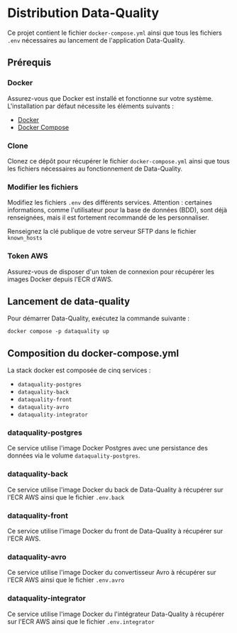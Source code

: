 # Distribution Data-Quality

Ce projet contient le fichier `docker-compose.yml` ainsi que tous les fichiers `.env` nécessaires au lancement de l'application Data-Quality.

## Prérequis

### Docker
Assurez-vous que Docker est installé et fonctionne sur votre système. L'installation par défaut nécessite les éléments suivants :
- [Docker](https://docs.docker.com/engine/install/)
- [Docker Compose](https://docs.docker.com/compose/install/)

### Clone
Clonez ce dépôt pour récupérer le fichier `docker-compose.yml` ainsi que tous les fichiers nécessaires au fonctionnement de Data-Quality.

### Modifier les fichiers
Modifiez les fichiers `.env` des différents services. Attention : certaines informations, comme l'utilisateur pour la base de données (BDD), sont déjà renseignées, mais il est fortement recommandé de les personnaliser.

Renseignez la clé publique de votre serveur SFTP dans le fichier `known_hosts`

### Token AWS
Assurez-vous de disposer d'un token de connexion pour récupérer les images Docker depuis l'ECR d'AWS.

## Lancement de data-quality
Pour démarrer Data-Quality, exécutez la commande suivante :

`docker compose -p dataquality up`

## Composition du docker-compose.yml
La stack docker est composée de cinq services :
* `dataquality-postgres`
* `dataquality-back`
* `dataquality-front`
* `dataquality-avro`
* `dataquality-integrator`

### dataquality-postgres
Ce service utilise l'image Docker Postgres avec une persistance des données via le volume `dataquality-postgres`.
### dataquality-back
Ce service utilise l'image Docker du back de Data-Quality à récupérer sur l'ECR AWS ainsi que le fichier `.env.back`
### dataquality-front
Ce service utilise l'image Docker du front de Data-Quality à récupérer sur l'ECR AWS.
### dataquality-avro
Ce service utilise l'image Docker du convertisseur Avro à récupérer sur l'ECR AWS ainsi que le fichier `.env.avro`
### dataquality-integrator
Ce service utilise l'image Docker du l'intégrateur Data-Quality à récupérer sur l'ECR AWS ainsi que le fichier `.env.integrator`